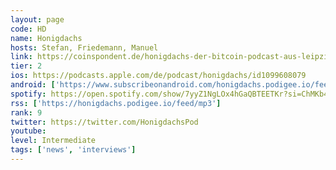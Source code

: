 ```yaml
---
layout: page
code: HD
name: Honigdachs
hosts: Stefan, Friedemann, Manuel
link: https://coinspondent.de/honigdachs-der-bitcoin-podcast-aus-leipzig/
tier: 2
ios: https://podcasts.apple.com/de/podcast/honigdachs/id1099608079
android: ['https://www.subscribeonandroid.com/honigdachs.podigee.io/feed/mp3']
spotify: https://open.spotify.com/show/7yyZ1NgLOx4hGaQBTEETKr?si=ChMKb4HQR9mi014uZWmFIw
rss: ['https://honigdachs.podigee.io/feed/mp3']
rank: 9
twitter: https://twitter.com/HonigdachsPod
youtube: 
level: Intermediate
tags: ['news', 'interviews']
---
```

